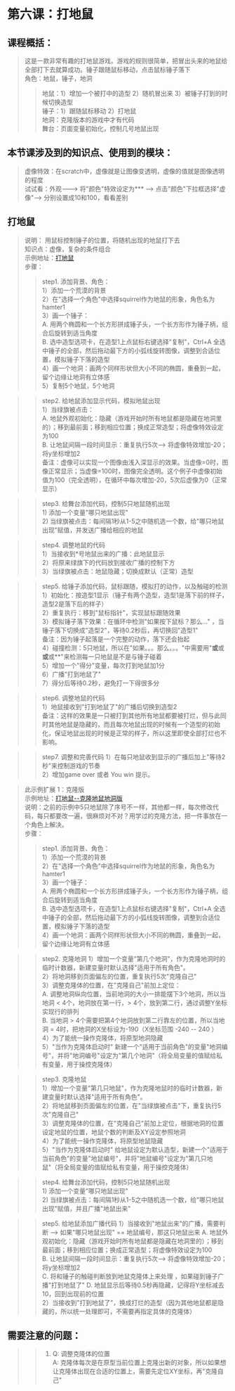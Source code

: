 # 第六课：打地鼠

## 课程概括：   
> 这是一款非常有趣的打地鼠游戏。游戏的规则很简单，把冒出头来的地鼠给全部打下去就算成功。锤子跟随鼠标移动，点击鼠标锤子落下     
> 角色：地鼠，锤子，地洞    
>> 地鼠：1）增加一个被打中的造型 2）随机冒出来 3）被锤子打到的时候切换造型    
>> 锤子：1）跟随鼠标移动  2）打地鼠   
>> 地洞：克隆版本的游戏中才有代码   
>> 舞台：页面变量初始化，控制几号地鼠出现   



## 本节课涉及到的知识点、使用到的模块：  
> 虚像特效：在scratch中，虚像就是让图像变透明，虚像的值就是图像透明的程度     
  试试看：外观---> 将"颜色"特效设定为*** --> 点击"颜色"下拉框选择"虚像"--> 分别设置成10和100，看看差别

## 打地鼠      
> 说明： 用鼠标控制锤子的位置，将随机出现的地鼠打下去     
> 知识点：虚像，复杂的条件组合     
> 示例地址：[打地鼠](https://scratch.mit.edu/projects/325454314/editor)   
> 步骤：
>> step1. 添加背景、角色：   
        1）添加一个荒漠的背景     
        2）在"选择一个角色"中选择squirrel作为地鼠的形象，角色名为hamter1     
        3）画一个锤子：   
            A. 用两个椭圆和一个长方形拼成锤子头，一个长方形作为锤子柄，组合后旋转到适当角度     
            B. 选中造型选项卡，在造型1上点鼠标右键选择"复制"，Ctrl+A 全选中锤子的全部，然后拖动最下方的小弧线旋转图像，调整到合适位置，模拟锤子下落的造型    
        4）画一个地洞：画两个同样形状但大小不同的椭圆，重叠到一起，留个边缘让地洞有立体感      
        5）复制5个地鼠，5个地洞     
        
>> step2. 给地鼠添加显示代码，模拟地鼠出现    
        1）当绿旗被点击：    
           A. 地鼠外观初始化：隐藏（游戏开始时所有地鼠都是隐藏在地洞里的）；移到最前面；移到相应位置；换成正常造型；将虚像特效设定为100     
           B. 让地鼠间隔一段时间显示：重复执行5次--> 将虚像特效增加-20；将y坐标增加2        
           备注：虚像可以实现一个图像由浅入深显示的效果。当虚像=0时，图像正常显示；当虚像=100时，图像完全透明。这个例子中虚像初始值为100（完全透明），在循环中每次增加-20，5次后虚像为0（正常显示）     
         
        
>> step3. 给舞台添加代码，控制5只地鼠随机出现    
        1) 添加一个变量"哪只地鼠出现"      
        2) 当绿旗被点击：每间隔1秒从1-5之中随机选一个数，给"哪只地鼠出现"赋值，并发送广播给相应的地鼠      
        
>> step4. 调整地鼠的代码    
        1）当接收到*号地鼠出来的广播：此地鼠显示     
        2）将原来绿旗下的代码放到接收广播的控制下方   
        3）当绿旗被点击：地鼠隐藏；切换成默认（正常）造型     
        
>> step5. 给锤子添加代码，鼠标跟随，模拟打的动作，以及触碰的检测     
        1）初始化：按造型1显示（锤子有两个造型，造型1是落下前的样子，造型2是落下后的样子）   
        2）重复执行：移到"鼠标指针"，实现鼠标跟随效果     
        3）模拟锤子落下效果：在循环中检测"如果按下鼠标？那么..." ，当锤子落下切换成"造型2"，等待0.2秒后，再切换回"造型1"     
            备注：因为锤子起落是一个完整的动作，落下还会抬起    
        4）碰撞检测：5只地鼠，所以在"如果。。。那么。。。"中需要用"**或**或**或**或**"来检测每一只地鼠是不是与锤子碰着    
        5）增加一个"得分"变量，每次打到地鼠加1分    
        6）广播"打到地鼠了"   
        7）得分后等待0.2秒，避免打一下得很多分   
           
>> step6. 调整地鼠的代码   
        1）地鼠接收到"打到地鼠了"的广播后切换到造型2    
        备注：这样的效果是一只被打到其他所有地鼠都要被打烂，但与此同时其他地鼠是隐藏的，而且每次地鼠出现的时候有一个造型的初始化，保证地鼠出现的时候是正常的样子，所以这里即使全部打烂也不影响。
           
>> step7. 调整和完善代码
        1）在每只地鼠收到显示的广播后加上"等待2秒"来控制游戏的节奏   
        2）增加game over 或者 You win 提示。
        
    

> 此示例扩展 1：克隆版     
> 示例地址：[打地鼠--克隆地鼠地洞版](https://scratch.mit.edu/projects/326389786/editor)     
> 说明：之前的示例中5只地鼠除了序号不一样，其他都一样，每次修改代码，每只都要改一遍，很麻烦对不对？用学过的克隆方法，把一件事放在一个角色上解决。     
> 步骤：
>> step1. 添加背景、角色：   
        1）添加一个荒漠的背景     
        2）在"选择一个角色"中选择squirrel作为地鼠的形象，角色名为hamter1     
        3）画一个锤子：   
            A. 用两个椭圆和一个长方形拼成锤子头，一个长方形作为锤子柄，组合后旋转到适当角度     
            B. 选中造型选项卡，在造型1上点鼠标右键选择"复制"，Ctrl+A 全选中锤子的全部，然后拖动最下方的小弧线旋转图像，调整到合适位置，模拟锤子下落的造型    
        4）画一个地洞：画两个同样形状但大小不同的椭圆，重叠到一起，留个边缘让地洞有立体感    

>> step2. 克隆地洞
        1）增加一个变量"第几个地洞"，作为克隆地洞时的临时计数器，新建变量时默认选择"适用于所有角色"。  
        2）将地洞移到页面偏左的位置，重复执行5次"克隆自己"   
        3）调整克隆体的位置，在"克隆自己"前加上定位：   
            A. 调整地洞纵向位置，当前地洞的大小一排能摆下3个地洞，所以当地洞 < 4个，地洞放在第一行，> 4个，放到第二行，通过调整Y坐标实现行的排列    
            B. 当地洞 > 4个需要把第4个地洞放到第二行靠左的位置，所以当地洞 = 4时，把地洞的X坐标设为-190（X坐标范围 -240 -- 240 ）     
        4）为了能统一操作克隆体，将原型地洞隐藏  
        5）"当作为克隆体启动时" 新建一个"适用于当前角色"的变量"地洞编号"，并将"地洞编号"设定为"第几个地洞"（将全局变量的值赋给私有变量，用于操控克隆体） 

>> step3. 克隆地鼠        
        1）增加一个变量"第几只地鼠"，作为克隆地鼠时的临时计数器，新建变量时默认选择"适用于所有角色"。  
        2）将地鼠移到页面偏左的位置，在"当绿旗被点击"下，重复执行5次"克隆自己"   
        3）调整克隆体的位置，在"克隆自己"前加上定位，根据地洞的位置设定地鼠的位置，地鼠个数的判断及XY设定参照地洞   
        4）为了能统一操作克隆体，将原型地鼠隐藏   
        5）"当作为克隆体启动时" 给地鼠设定为默认造型，新建一个"适用于当前角色"的变量"地鼠编号"，并将"地鼠编号"设定为"第几只地鼠"（将全局变量的值赋给私有变量，用于操控克隆体）
        
>> step4. 给舞台添加代码，控制5只地鼠随机出现    
        1) 添加一个变量"哪只地鼠出现"      
        2) 当绿旗被点击：每间隔1秒从1-5之中随机选一个数，给"哪只地鼠出现"赋值，并且广播"地鼠出来" 
          
>> step5. 给地鼠添加广播代码
        1）当接收到"地鼠出来"的广播，需要判断 --> 如果"哪只地鼠出现" == 地鼠编号，那这只地鼠出来
            A. 地鼠外观初始化：隐藏（游戏开始时所有地鼠都是隐藏在地洞里的）；移到最前面；移到相应位置；换成正常造型；将虚像特效设定为100     
           B. 让地鼠间隔一段时间显示：重复执行5次--> 将虚像特效增加-20；将y坐标增加2   
           C. 将和锤子的触碰判断放到地鼠克隆体上来处理 ，如果碰到锤子广播"打到地鼠了"
           D. 地鼠显示后等待0.5秒再隐藏，记得将Y坐标减去10，回到出现前的位置  
        2）当接收到"打到地鼠了"，换成打烂的造型（因为其他地鼠都是隐藏的，所以统一处理即可，不需要再指定具体的克隆体）
        
## 需要注意的问题：  
>>1. Q: 调整克隆体的位置         
     A: 克隆体每次是在原型当前位置上克隆出新的对象，所以如果想让克隆体出现在合适的位置上，需要先定位XY坐标，再"克隆自己"       
     
     
     
 
